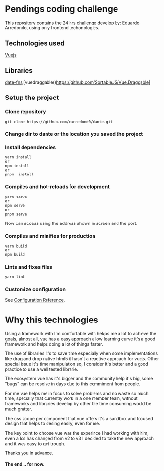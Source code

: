 # Pendings coding challenge

This repository contains the 24 hrs challenge develop by: Eduardo Arredondo, using only frontend techonologies.

## Technologies used
[Vuejs](https://vuejs.org/)

## Libraries
[date-fns](https://date-fns.org/)
[vuedraggable()https://github.com/SortableJS/Vue.Draggable]


## Setup the project
### Clone repository

```
git clone https://github.com/earredond0/dante.git
```

### Change dir to dante or the location you saved the project

### Install dependencies
```
yarn install
or
npm install
or
pnpm  install
```

### Compiles and hot-reloads for development
```
yarn serve
or
npm serve
or
pnpm serve

```
Now can access using the address shown in screen and the port.

### Compiles and minifies for production
```
yarn build
or
npm build
```

### Lints and fixes files
```
yarn lint
```

### Customize configuration
See [Configuration Reference](https://cli.vuejs.org/config/).


# Why this technologies

Using a framework with I'm comfortable with hekps me a lot to achieve the goals, almost all, vue has a easy approach a low learning curve it's  a good framework and helps doing a lot of things faster.

The use of libraries it's to save time especially when some implementations like drag and drop native html5 it hasn't a reactive approach for vuejs. Other special issue it's time manipulation so, I consider it's better and a good practice to use a well tested librarie.

The ecosystem vue has it's bigger and the community help it's big, some "bugs" can be resolve in days due to this commiment from people.

For me vue helps me in focus to solve problems and no waste so much time, specially that currently work in a one member team, without frameworks and libraries develop by other the time consuming would be much gratter.

The css scope per component that vue offers it's a sandbox and focused design that helps to desing easily, even for me.

The key point to choose vue was the experince I had working with him, even a los has changed from v2 to v3 I decided to take the new approach and it was easy to get trough.

Thanks you in advance.

#### The end... for now.